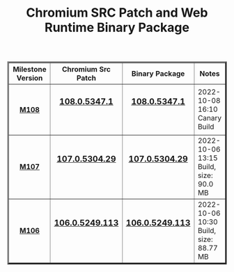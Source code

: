 
<h1 align=center>
	
 Chromium SRC Patch and Web Runtime Binary Package 
</h1>

<center>
        <table border="3" cellpadding="3">
            <thead>
                <tr>
                    <th width="25%"> <strong>Milestone Version</strong>
                    <th width="25%"> <strong>Chromium Src Patch</strong>
                    <th width="25%"> <strong>Binary Package</strong>
                    <th> <strong>Notes</strong>
               </tr>            
	<tbody>
                <tr>
                    <td width="20%">
                        <h4 align=center>
				
[M108](https://github.com/TangramDev/WebRT_M108/releases/tag/m108)
			</h4>
                    </td>
                    <td width="25%">
                        <h3 align=center><p>
			
[**108.0.5347.1**](https://github.com/TangramDev/WebRT_M108/releases/download/m108/ChromiumSrcPatch-108.0.5347.1-20221008142800.7z)</p>			
		     </h3>
                    </td>
                    <td width="25%">
                        <h3 align=center><p>
			
[**108.0.5347.1**](https://github.com/TangramDev/WebRT_M108/releases/download/m108/webrt_108.0.5347.1.7z)</p>			
		     </h3>
                    </td>
                    <td >
		        2022-10-08 16:10 Canary Build
                    </td>
                <tr>
                    <td width="20%">
                        <h4 align=center>
				
[M107](https://github.com/TangramDev/WebRT_M107/releases/tag/M107)
			</h4>
                    </td>
                    <td width="25%">
                        <h3 align=center><p>
			
[**107.0.5304.29**](https://github.com/TangramDev/WebRT_M107/releases/download/M107/ChromiumSrcPatch-107.0.5304.29-20221006120600.7z)</p>			
		     </h3>
                    </td>
		    <td width="25%">
                        <h3 align=center><p>
			
[**107.0.5304.29**](https://github.com/TangramDev/WebRT_M107/releases/download/M107/webrt_107.0.5304.29.7z)</p>			
		     </h3>
                    </td>
                    <td >
		        2022-10-06 13:15 Build, size: 90.0 MB
                    </td>
                <tr>
                    <td width="20%">
                        <h4 align=center>
				
[M106](https://github.com/TangramDev/WebRT_M106/releases/tag/M106)
			</h4>
                    </td>
                    <td width="25%">
                        <h3 align=center><p>
			
[**106.0.5249.113**](https://github.com/TangramDev/WebRT_M106/releases/download/M106/ChromiumSrcPatch-106.0.5249.113-20221006104338.7z)</p>			
		     </h3>
                    </td>
                    <td width="25%">
                        <h3 align=center><p>
			
[**106.0.5249.113**](https://github.com/TangramDev/WebRT_M106/releases/download/M106/webrt_106.0.5249.113.7z)</p>			
		     </h3>
                    </td>
                    <td>
		        2022-10-06 10:30 Build, size: 88.77 MB
                    </td>
		</tbody>	  
        </table>
</center>
